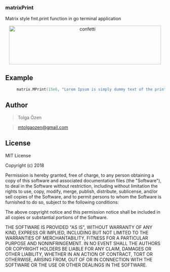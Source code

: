 ### matrixPrint
Matrix style fmt.print function in go terminal application

<p align="center">
<img src="https://user-images.githubusercontent.com/39353278/72459895-d5f29880-37dc-11ea-887a-ab090241cb1d.gif" alt="confetti" width="480" height="122">
</p>


## Example

```go
     matrix.MPrint(15e6, "Lorem Ipsum is simply dummy text of the printing and typesetting industry....")
```


## Author

>Tolga Özen

>mtolgaozen@gmail.com


## License

MIT License

Copyright (c) 2018 

Permission is hereby granted, free of charge, to any person obtaining a copy
of this software and associated documentation files (the "Software"), to deal
in the Software without restriction, including without limitation the rights
to use, copy, modify, merge, publish, distribute, sublicense, and/or sell
copies of the Software, and to permit persons to whom the Software is
furnished to do so, subject to the following conditions:

The above copyright notice and this permission notice shall be included in all
copies or substantial portions of the Software.

THE SOFTWARE IS PROVIDED "AS IS", WITHOUT WARRANTY OF ANY KIND, EXPRESS OR
IMPLIED, INCLUDING BUT NOT LIMITED TO THE WARRANTIES OF MERCHANTABILITY,
FITNESS FOR A PARTICULAR PURPOSE AND NONINFRINGEMENT. IN NO EVENT SHALL THE
AUTHORS OR COPYRIGHT HOLDERS BE LIABLE FOR ANY CLAIM, DAMAGES OR OTHER
LIABILITY, WHETHER IN AN ACTION OF CONTRACT, TORT OR OTHERWISE, ARISING FROM,
OUT OF OR IN CONNECTION WITH THE SOFTWARE OR THE USE OR OTHER DEALINGS IN THE
SOFTWARE.
